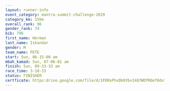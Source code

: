 ```yaml
---
layout: runner-info 
event_category: mantra-summit-challenge-2019 
category_km: 15km 
overall_rank: 96
gender_rank: 74
bib: 796
first_name: Herman
last_name: Iskandar
gender: M
team_name: PETE
start: Sun, 06-15-00 am
mbah_kamad: Sun, 07-06-01 am
finish: Sun, 09-33-33 am
race_time: 3-18-33
status: FINISHER
certficate: https:drive.google.com/file/d/1FDRxPhvDb0YbvI4Q7WDTR0eT8dxtA7r0/view?usp=sharing
---
```

